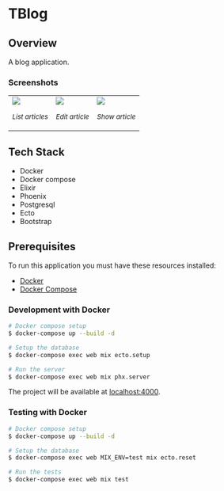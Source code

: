 # TBlog
## Overview

A blog application.

### Screenshots

<table>
  <tbody>
    <tr>
      <td>
        <img src="https://github.com/helderbarboza/tblog/assets/29435727/a259dc30-106e-464c-9a8e-87ef736e0650">
        <p align="center"><sup><em>List articles</em></sup></p>
      </td>
      <td>
        <img src="https://github.com/helderbarboza/tblog/assets/29435727/0d53f701-646e-4048-9fdf-0c0bcdf1a5c4">
        <p align="center"><sup><em>Edit article</em></sup></p>
      </td>
      <td>
        <img src="https://github.com/helderbarboza/tblog/assets/29435727/90bc16e2-f96a-45ed-a5b8-ff4b997c1a36">
        <p align="center"><sup><em>Show article</em></sup></p>
      </td>
    </tr>
  </tbody>
</table>

## Tech Stack

  - Docker
  - Docker compose
  - Elixir
  - Phoenix
  - Postgresql
  - Ecto
  - Bootstrap

## Prerequisites

To run this application you must have these resources installed:

- [Docker](https://docs.docker.com/engine/install/ubuntu/)
- [Docker Compose](https://docs.docker.com/compose/install/)

### Development with Docker

```bash
# Docker compose setup
$ docker-compose up --build -d

# Setup the database
$ docker-compose exec web mix ecto.setup

# Run the server
$ docker-compose exec web mix phx.server
```

The project will be available at [localhost:4000](localhost:4000).

### Testing with Docker

```bash
# Docker compose setup
$ docker-compose up --build -d

# Setup the database
$ docker-compose exec web MIX_ENV=test mix ecto.reset

# Run the tests
$ docker-compose exec web mix test
```
